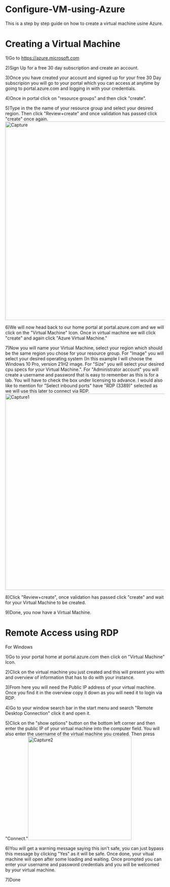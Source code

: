 # Configure-VM-using-Azure
This is a step by step guide on how to create a virtual machine usine Azure.
# Creating a Virtual Machine
1)Go to https://azure.microsoft.com

2)Sign Up for a free 30 day subscription and create an account.

3)Once you have created your account and signed up for your free 30 Day subscripion you will go to your portal which you can access at anytime by going to portal.azure.com and logging in with your credentials.

4)Once in portal click on "resource groups" and then click "create".

5)Type in the the name of your resource group and select your desired region. Then click "Review+create" and once validation has passed click "create" once again. <img width="626" alt="Capture" src="https://user-images.githubusercontent.com/51884636/225787831-8fac1b77-d65d-4c76-87a2-ee29fe7c8542.PNG">

6)We will now head back to our home portal at portal.azure.com and we will click on the "Virtual Machine" Icon. Once in virtual machine we will click "create" and again click "Azure Virtual Machine."

7)Now you will name your Virtual Machine, select your region which should be the same region you chose for your resource group. For "Image" you will select your desired operating system (In this example I will choose the Windows 10 Pro, version 21H2 image. For "Size" you will select your desired cpu specs for your Virtual Machine.". For "Administrator account" you will create a username and password that is easy to remember as this is for a lab. You will have to check the box under licensing to advance. I would also like to mention for "Select inbound ports" have "RDP (3389)" selected as we will use this later to connect via RDP.<img width="619" alt="Capture1" src="https://user-images.githubusercontent.com/51884636/225793801-78ba921b-4dd1-4ffb-b99c-832bc4dce1be.PNG">

8)Click "Review+create", once validation has passed click "create" and wait for your Virtual Machine to be created.

9)Done, you now have a Virtual Machine.

# Remote Access using RDP
For Windows

1)Go to your portal home at portal.azure.com then click on "Virtual Machine" Icon.

2)Click on the virtual machine you just created and this will present you with and overview of information that has to do with your instance.

3)From here you will need the Public IP address of your virtual machine. Once you find it in the overview copy it down as you will need it to login via RDP.

4)Go to your window search bar in the start menu and search "Remote Desktop Connection" click it and open it.

5)Click on the "show options" button on the bottom left corner and then enter the public IP of your virtual machine into the computer field. You will also enter the username of the virtual machine you created. Then press "Connect."<img width="327" alt="Capture2" src="https://user-images.githubusercontent.com/51884636/225798815-327a8df0-95b2-455c-a3a2-cf0e1d09d3dc.PNG">

6)You will get a warning message saying this isn't safe, you can just bypass this message by clicking "Yes" as it will be safe. Once done, your vitual machine will open after some loading and waiting. Once prompted you can enter your username and password credentials and you will be welcomed by your virtual machine.

7)Done
